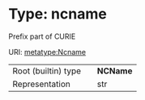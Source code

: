 
# Type: ncname


Prefix part of CURIE

URI: [metatype:Ncname](https://w3id.org/biolink/biolinkml/meta/types/Ncname)

|  |  |  |
| --- | --- | --- |
| Root (builtin) type | | **NCName** |
| Representation | | str |
